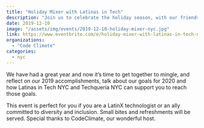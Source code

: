 ```yaml
---
title: "Holiday Mixer with Latinas in Tech"
description: "Join us to celebrate the holiday season, with our friends from latinas in tech NYC!"
date: 2019-12-10
image: "/assets/img/events/2019-12-10-holiday-mixer-nyc.jpg"
link: https://www.eventbrite.com/e/holiday-mixer-with-latinas-in-tech-nyc-and-techqueria-tickets-83541160861?utm_campaign=Chapter%20Updates&utm_source=hs_email&utm_medium=email&utm_content=80441285&_hsenc=p2ANqtz-9uBNoficHAn1pLQMdTH-6yo3YAR_h14_D_lUq4fnkDhdBYrhyj06Q11ruITPXi_tNYA7YVGZxw__FAj0j27UDMYkXw5w&_hsmi=80441285#
organizations:
  - "Code Climate"
categories:
  - nyc
---
```


We have had a great year and now it’s time to get together to mingle, and reflect on our 2019 accomplishments, talk about our goals for 2020 and how Latinas in Tech NYC and Techqueria NYC can support you to reach those goals.

This event is perfect for you if you are a LatinX technologist or an ally committed to diversity and inclusion. Small bites and refreshments will be served. Special thanks to CodeClimate, our wonderful host.